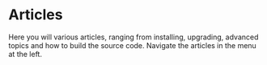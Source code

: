 # Articles

Here you will various articles, ranging from installing, upgrading, advanced topics and how to build the source code. Navigate the articles in the menu at the left.